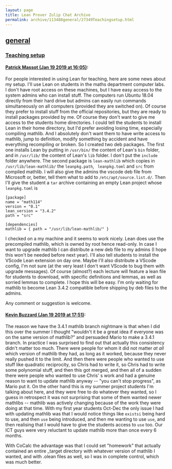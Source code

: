 ```yaml
---
layout: page
title: Lean Prover Zulip Chat Archive 
permalink: archive/113488general/27349Teachingsetup.html
---
```


## [general](index.html)
### [Teaching setup](27349Teachingsetup.html)

#### [Patrick Massot (Jan 19 2019 at 16:05)](https://leanprover.zulipchat.com/#narrow/stream/113488-general/topic/Teaching%20setup/near/156440184):
For people interested in using Lean for teaching, here are some news about my setup.  I'll use Lean on students in the maths department computer labs. I don't have root access on these machines, but I have easy access to the system admins who can install stuff. The computers run Ubuntu 18.04 directly from their hard drive but admins can easily run commands simultaneously on all computers (provided they are switched on). Of course they prefer to install stuff from the official repositories, but they are ready to install packages provided by me. Of course they don't want to give me access to the students home directories. I could tell the students to install Lean in their home directory, but I'd prefer avoiding losing time, especially compiling mathlib. And I absolutely don't want them to have write access to mathlib, jump to definition, modify something by accident and have everything recompiling or broken. So I created two deb packages. The first one installs Lean by putting in `/usr/bin/` the content of Lean's `bin` folder, and in `/usr/lib/` the content of Lean's `lib` folder. I don't put the `include` folder anywhere. The second package is `lean-mathlib` which copies in `/usr/lib/lean-mathlib/` the `leanpkg.path`, ` leanpkg.toml` and  `src` from compiled mathlib. I will also give the admins the vscode deb file from Microsoft or, better, tell them what to add to `/etc/apt/source.list.d/`. Then I'll give the student a `tar` archive containing an empty Lean project whose `leanpkg.toml` is 
```
[package]
name = "math114"
version = "0.1"
lean_version = "3.4.2"
path = "src"

[dependencies]
mathlib = { path = "/usr/lib/lean-mathlib/" }
```
I checked on a my machine and it seems to work nicely. Lean does use the precompiled mathlib, which is owned by root hence read-only. In case I want to upgrade mathlib I can distribute a new deb file to my admins (I hope this won't be needed before next year).  I'll also tell students to install the VScode Lean extension on day one. Maybe I'll also distribute a VScode config, I'm not sure (at the very least I don't want VScode to bug them with upgrade messages). Of course (almost?) each lecture will feature a lean file for students to download, with specific definitions and lemmas, as well as sorried lemmas to complete. I hope this will be easy. I'm only waiting for mathlib to become Lean 3.4.2 compatible before shipping by deb files to the admins. 

Any comment or suggestion is welcome.

#### [Kevin Buzzard (Jan 19 2019 at 17:51)](https://leanprover.zulipchat.com/#narrow/stream/113488-general/topic/Teaching%20setup/near/156443689):
The reason we have the 3.4.1 mathlib branch nightmare is that when I did this over the summer I thought "wouldn't it be a great idea if everyone was on the same version of mathlib?" and persuaded Mario to make a 3.4.1 branch. In practice I was surprised to find out that actually this consistency didn't matter too much. There were people for whom it did not matter *at all* which version of mathlib they had, as long as it worked, because they never really pushed it to the limit. And then there were people who wanted to use stuff like quadratic reciprocity, so Chris had to write it, so Chris had to write some polynomial stuff, and then this got merged, and then all of a sudden there were people who wanted to use Chris' s work and had a genuine reason to want to update mathlib anyway -- "you can't stop progress", as Mario put it. On the other hand this is my summer project students I'm talking about here, and they were free to do whatever they wanted, so I guess in retrospect it was not surprising that some of them wanted newer mathlibs -- mathlib was actively changing because of the work they were doing at that time. With my first year students Oct-Dec the only issue I had with updating mathlib was that I would notice things like `existsi` being hard to use, and then `use` being introduced, and then me wanting to use `use`, and then realising that I would have to give the students access to `use` too. Our ICT guys were very reluctant to update mathlib more than once every 6 months.

With CoCalc the advantage was that I could set "homework" that actually contained an entire _target directory with whatever version of mathlib I wanted, and with .olean files as well, so I was in complete control, which was much better.

